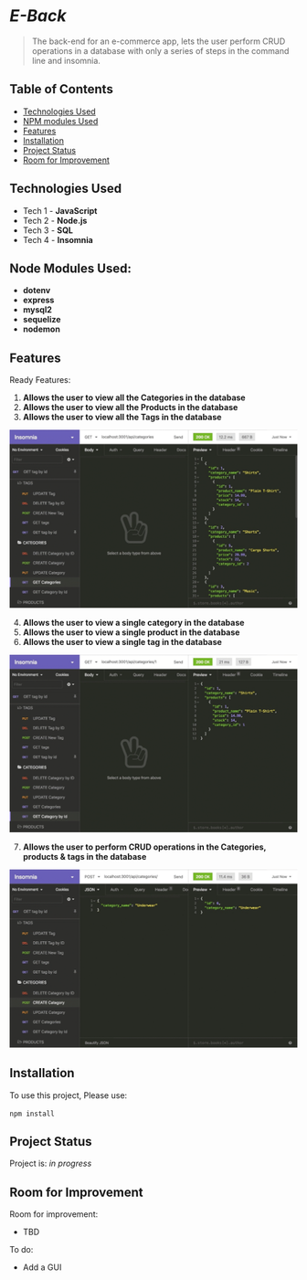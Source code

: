 # _E-Back_
> The back-end for an e-commerce app, lets the user perform CRUD operations in a database with only a series of steps in the command line and insomnia.

## Table of Contents
* [Technologies Used](#technologies-used)
* [NPM modules Used](#node-modules-used)
* [Features](#features)
* [Installation](#installation)
* [Project Status](#project-status)
* [Room for Improvement](#room-for-improvement)

## Technologies Used
- Tech 1 - **JavaScript**
- Tech 2 - **Node.js**
- Tech 3 - **SQL**
- Tech 4 - **Insomnia**


## Node Modules Used: 
- **dotenv**
- **express**
- **mysql2**
- **sequelize**
- **nodemon**

## Features
Ready Features:
1. **Allows the user to view all the Categories in the database**
2. **Allows the user to view all the Products in the database**
3. **Allows the user to view all the Tags in the database**

![Initial-display](./assets/screenshots/GETALL.gif)

4. **Allows the user to view a single category in the database**
5. **Allows the user to view a single product in the database**
6. **Allows the user to view a single tag in the database**

![Initial-display](./assets/screenshots/GETONE.gif)

7. **Allows the user to perform CRUD operations in the Categories, products & tags in the database**

![Initial-display](./assets/screenshots/PPD.gif)

## Installation
To use this project, Please use:

`npm install`

## Project Status
Project is: _in progress_


## Room for Improvement
Room for improvement:
- TBD

To do:
- Add a GUI
